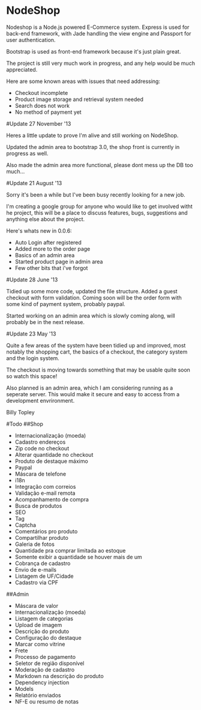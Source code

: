 # NodeShop

Nodeshop is a Node.js powered E-Commerce system. Express is used for back-end framework, with Jade handling the view engine and Passport for user authentication. 

Bootstrap is used as front-end framework because it's just plain great.

The project is still very much work in progress, and any help would be much appreciated.

Here are some known areas with issues that need addressing:

  * Checkout incomplete
  * Product image storage and retrieval system needed
  * Search does not work
  * No method of payment yet

#Update 27 November '13

Heres a little update to prove I'm alive and still working on NodeShop.

Updated the admin area to bootstrap 3.0, the shop front is currently in progress as well.

Also made the admin area more functional, please dont mess up the DB too much...
  

#Update 21 August '13

Sorry it's been a while but I've been busy recently looking for a new job. 

I'm creating a google group for anyone who would like to get involved witht he project, this will be a place to discuss features, bugs, suggestions and anything else about the project.

Here's whats new in 0.0.6:

  * Auto Login after registered
  * Added more to the order page
  * Basics of an admin area
  * Started product page in admin area
  * Few other bits that i've forgot

#Update 28 June '13

Tidied up some more code, updated the file structure. Added a guest checkout with form validation. Coming soon will be the order form with some kind of payment system, probably paypal.

Started working on an admin area which is slowly coming along, will probably be in the next release.

#Update 23 May '13

Quite a few areas of the system have been tidied up and improved, most notably the shopping cart, the basics of a checkout, the category system and the login system. 

The checkout is moving towards something that may be usable quite soon so watch this space! 

Also planned is an admin area, which I am considering running as a seperate server. This would make it secure and easy to access from a development envrironment.

Billy Topley

#Todo
##Shop
- Internacionalização (moeda)
- Cadastro endereços
- Zip code no checkout
- Alterar quantidade no checkout
- Produto de destaque máximo
- Paypal    
- Máscara de telefone
- i18n
- Integração com correios
- Validação e-mail remota
- Acompanhamento de compra
- Busca de produtos
- SEO
- Tag
- Captcha
- Comentários pro produto
- Compartilhar produto
- Galeria de fotos
- Quantidade pra comprar limitada ao estoque    
- Somente exibir a quantidade se houver mais de um
- Cobrança de cadastro
- Envio de e-mails
- Listagem de UF/Cidade
- Cadastro via CPF

##Admin
- Máscara de valor
- Internacionalização (moeda)
- Listagem de categorias
- Upload de imagem
- Descrição do produto
- Configuração do destaque
- Marcar como vitrine
- Frete
- Processo de pagamento
- Seletor de região disponível
- Moderação de cadastro
- Markdown na descrição do produto
- Dependency injection
- Models
- Relatório enviados
- NF-E ou resumo de notas
